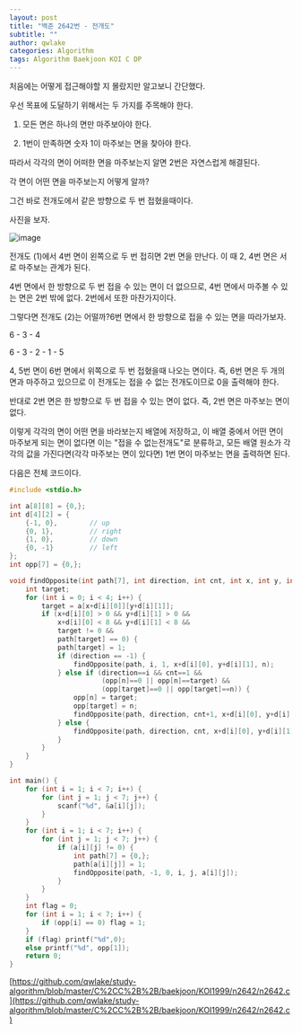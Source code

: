 ```yaml
---
layout: post
title: "백준 2642번 - 전개도"
subtitle: ""
author: qwlake
categories: Algorithm
tags: Algorithm Baekjoon KOI C DP
---
```


처음에는 어떻게 접근해야할 지 몰랐지만 알고보니 간단했다.

우선 목표에 도달하기 위해서는 두 가지를 주목해야 한다.

1. 모든 면은 하나의 면만 마주보아야 한다.

2. 1번이 만족하면 숫자 1이 마주보는 면을 찾아야 한다.

따라서 각각의 면이 어떠한 면을 마주보는지 알면 2번은 자연스럽게 해결된다.

각 면이 어떤 면을 마주보는지 어떻게 알까?

그건 바로 전개도에서 같은 방향으로 두 번 접혔을때이다.

사진을 보자.

![image](https://user-images.githubusercontent.com/41278416/89278016-85f7f800-d680-11ea-84d6-c1d86dadae14.png)

전개도 (1)에서 4번 면이 왼쪽으로 두 번 접히면 2번 면을 만난다. 이 때 2, 4번 면은 서로 마주보는 관계가 된다.

4번 면에서 한 방향으로 두 번 접을 수 있는 면이 더 없으므로, 4번 면에서 마주볼 수 있는 면은 2번 밖에 없다. 2번에서 또한 마찬가지이다.

그렇다면 전개도 (2)는 어떨까?6번 면에서 한 방향으로 접을 수 있는 면을 따라가보자.

6 - 3 - 4

6 - 3 - 2 - 1 - 5

4, 5번 면이 6번 면에서 위쪽으로 두 번 접혔을때 나오는 면이다. 즉, 6번 면은 두 개의 면과 마주하고 있으므로 이 전개도는 접을 수 없는 전개도이므로 0을 출력해야 한다.

반대로 2번 면은 한 방향으로 두 번 접을 수 있는 면이 없다. 즉, 2번 면은 마주보는 면이 없다.

이렇게 각각의 면이 어떤 면을 바라보는지 배열에 저장하고, 이 배열 중에서 어떤 면이 마주보게 되는 면이 없다면 이는 "접을 수 없는전개도"로 분류하고, 모든 배열 원소가 각각의 값을 가진다면(각각 마주보는 면이 있다면) 1번 면이 마주보는 면을 출력하면 된다.

다음은 전체 코드이다.

```c
#include <stdio.h>

int a[8][8] = {0,};
int d[4][2] = {
	{-1, 0}, 		// up
	{0, 1}, 		// right
	{1, 0}, 		// down
	{0, -1}			// left
};
int opp[7] = {0,};

void findOpposite(int path[7], int direction, int cnt, int x, int y, int n) {
	int target;
	for (int i = 0; i < 4; i++) {
		target = a[x+d[i][0]][y+d[i][1]];
		if (x+d[i][0] > 0 && y+d[i][1] > 0 && 
			x+d[i][0] < 8 && y+d[i][1] < 8 &&
			target != 0 && 
			path[target] == 0) {
			path[target] = 1;
			if (direction == -1) {
				findOpposite(path, i, 1, x+d[i][0], y+d[i][1], n);
			} else if (direction==i && cnt==1 &&
					   (opp[n]==0 || opp[n]==target) &&
					   (opp[target]==0 || opp[target]==n)) {
				opp[n] = target;
				opp[target] = n;
				findOpposite(path, direction, cnt+1, x+d[i][0], y+d[i][1], n);
			} else {
				findOpposite(path, direction, cnt, x+d[i][0], y+d[i][1], n);
			}
		}
	}
}

int main() {
	for (int i = 1; i < 7; i++) {
		for (int j = 1; j < 7; j++) {
			scanf("%d", &a[i][j]);
		}
	}
	for (int i = 1; i < 7; i++) {
		for (int j = 1; j < 7; j++) {
			if (a[i][j] != 0) {
				int path[7] = {0,};
				path[a[i][j]] = 1;
				findOpposite(path, -1, 0, i, j, a[i][j]);
			}
		}
	}
	int flag = 0;
	for (int i = 1; i < 7; i++) {
		if (opp[i] == 0) flag = 1;
	}
	if (flag) printf("%d",0);
	else printf("%d", opp[1]);
	return 0;
}
```

[https://github.com/qwlake/study-algorithm/blob/master/C%2CC%2B%2B/baekjoon/KOI1999/n2642/n2642.c](https://github.com/qwlake/study-algorithm/blob/master/C%2CC%2B%2B/baekjoon/KOI1999/n2642/n2642.c)